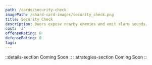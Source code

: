 ```yaml
---
path: /cards/security-check
imagePath: /shard-card-images/security_check.png
title: Security Check
description: Doors expose nearby enemies and emit alarm sounds.
cost: '2'
offenseRating: 0
defenseRating: 0
tags:
---
```

::details-section
Coming Soon
::
::strategies-section
Coming Soon
::